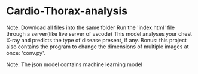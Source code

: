 # Cardio-Thorax-analysis
Note: Download all files into the same folder
Run the 'index.html' file through a server(like live server of vscode)
This model analyses your chest X-ray and predicts the type of disease present, if any.
Bonus: this project also contains the program to change the dimensions of multiple images at once: 'conv.py'.

Note: The json model contains machine learning model
